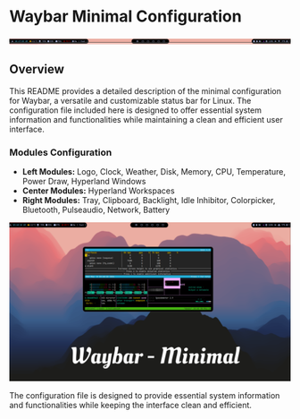 # Waybar Minimal Configuration

![BAR Preview](./preview/Baronly.png)

## Overview

This README provides a detailed description of the minimal configuration for Waybar, a versatile and customizable status bar for Linux. 
The configuration file included here is designed to offer essential system information and functionalities while maintaining a clean and efficient user interface.

### Modules Configuration

- **Left Modules:** Logo, Clock, Weather, Disk, Memory, CPU, Temperature, Power Draw, Hyperland Windows
- **Center Modules:** Hyperland Workspaces
- **Right Modules:** Tray, Clipboard, Backlight, Idle Inhibitor, Colorpicker, Bluetooth, Pulseaudio, Network, Battery

![BAR Preview](./preview/fullScreen.png)

The configuration file is designed to provide essential system information and functionalities while keeping the interface clean and efficient.

